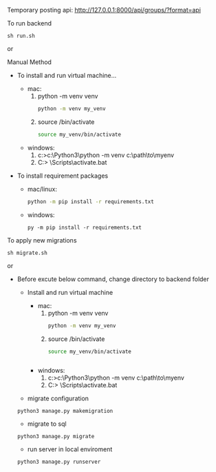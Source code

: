 Temporary posting api: http://127.0.0.1:8000/api/groups/?format=api

To run backend 

```
sh run.sh
```
or

Manual Method
- To install and run virtual machine...
    - mac:
        1. python -m venv venv
            ```bash
            python -m venv my_venv
            ```
        2. source <venv>/bin/activate
            ```bash
            source my_venv/bin/activate 
            ```
    - windows:
        1. c:\>c:\Python3\python -m venv c:\path\to\myenv
        2. C:\> <venv>\Scripts\activate.bat


- To install requirement packages
    - mac/linux:
        ```bash
        python -m pip install -r requirements.txt
        ```
    - windows:
        ```
        py -m pip install -r requirements.txt
        ```

To apply new migrations

```
sh migrate.sh
```
or

- Before excute below command, change directory to backend folder
    - Install and run virtual machine
        - mac:
            1. python -m venv venv
                ```bash
                python -m venv my_venv
                ```
            2. source <venv>/bin/activate
                ```bash
                source my_venv/bin/activate 
            ```
        - windows:
            1. c:\>c:\Python3\python -m venv c:\path\to\myenv
            2. C:\> <venv>\Scripts\activate.bat

    - migrate configuration
    ```
    python3 manage.py makemigration
    ```
        
    - migrate to sql
    ```
    python3 manage.py migrate
    ```
        
    - run server in local enviroment
    ```
    python3 manage.py runserver
    ```
        
